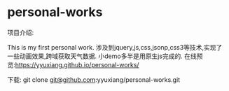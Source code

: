 # personal-works

项目介绍:

This is my first personal work.
涉及到jquery,js,css,jsonp,css3等技术,实现了一些动画效果,跨域获取天气数据.
小demo多半是用原生js完成的.
在线预览:https://yyuxiang.github.io/personal-works/

下载:
git clone git@github.com:yyuxiang/personal-works.git
